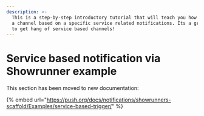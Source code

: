```yaml
---
description: >-
  This is a step-by-step introductory tutorial that will teach you how to build
  a channel based on a specific service related notifications. Its a great way
  to get hang of service based channels!
---
```


# Service based notification via Showrunner example

This section has been moved to new documentation:

{% embed url="https://push.org/docs/notifications/showrunners-scaffold/Examples/service-based-trigger/" %}
